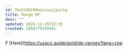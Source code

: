```yaml
---
id: 7ko510k599mincxycjpicng
title: Range DP
desc: ""
updated: 2024-12-15T22:35
created: 1658779745941
---
```

F
[Here](https://usaco.guide/gold/dp-ranges?lang=cpp